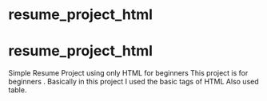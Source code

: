 # resume_project_html
# resume_project_html
Simple Resume Project using only HTML for beginners
This project is for beginners .
Basically in this project I used the basic tags of HTML
Also used table.
